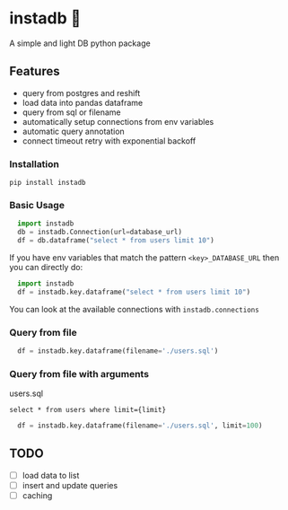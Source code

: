 # instadb 🔌

A simple and light DB python package

## Features
- query from postgres and reshift
- load data into pandas dataframe
- query from sql or filename
- automatically setup connections from env variables
- automatic query annotation
- connect timeout retry with exponential backoff

### Installation

`pip install instadb`

### Basic Usage

```python
  import instadb
  db = instadb.Connection(url=database_url)
  df = db.dataframe("select * from users limit 10")
```

If you have env variables that match the pattern `<key>_DATABASE_URL` then you can directly do:

```python
  import instadb
  df = instadb.key.dataframe("select * from users limit 10")
```

You can look at the available connections with `instadb.connections`

### Query from file

```python
  df = instadb.key.dataframe(filename='./users.sql')
```

### Query from file with arguments

users.sql
```
select * from users where limit={limit}
```

```python
  df = instadb.key.dataframe(filename='./users.sql', limit=100)
```

## TODO
- [ ] load data to list
- [ ] insert and update queries
- [ ] caching
